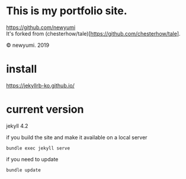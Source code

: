 # This is my portfolio site.
https://github.com/newyumi
<br/>
It's forked from (chesterhow/tale)[https://github.com/chesterhow/tale].

© newyumi. 2019

# install
https://jekyllrb-ko.github.io/

# current version 
jekyll 4.2

if you build the site and make it available on a local server
```
bundle exec jekyll serve
```

if you need to update
```
bundle update
```